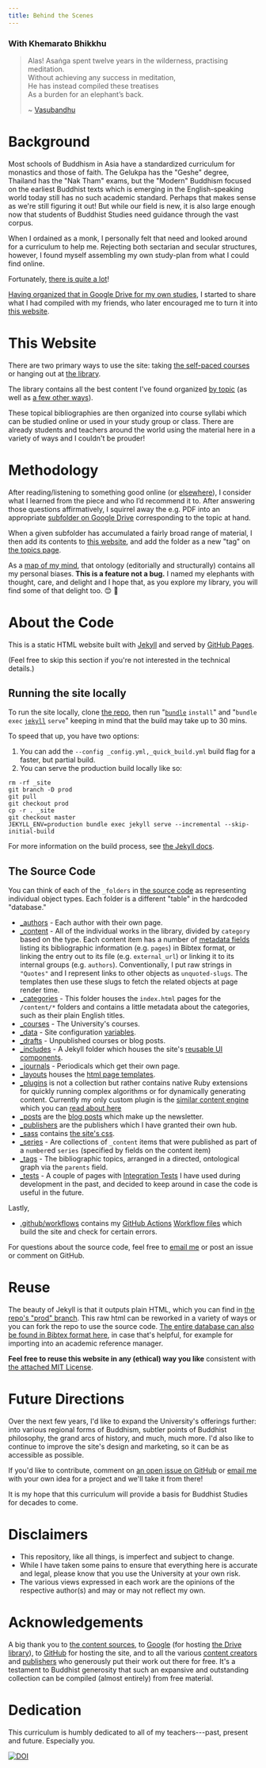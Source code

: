 ```yaml
---
title: Behind the Scenes
---
```


### With Khemarato Bhikkhu

> Alas! Asaṅga spent twelve years in the wilderness, practising meditation.  
> Without achieving any success in meditation,  
> He has instead compiled these treatises  
> As a burden for an elephant’s back.  
>  
> ~ [Vasubandhu](https://www.lotsawahouse.org/tibetan-masters/khenpo-shenga/life-of-vasubandhu)

# Background

Most schools of Buddhism in Asia have a standardized curriculum for monastics and those of faith.
The Gelukpa has the "Geshe" degree, Thailand has the "Nak Tham" exams, but the "Modern" Buddhism focused on the earliest Buddhist texts which is emerging in the English-speaking world today still has no such academic standard.
Perhaps that makes sense as we're still figuring it out!
But while our field is new, it is also large enough now that students of Buddhist Studies need guidance through the vast corpus.

When I ordained as a monk, I personally felt that need and looked around for a curriculum to help me.
Rejecting both sectarian and secular structures, however, I found myself assembling my own study-plan from what I could find online.

Fortunately, [there is quite a lot](https://buddhistuniversity.net/sources/)!

[Having organized that in Google Drive for my own studies](https://drive.google.com/open?id=1RJi6bEXa25zizGdsm5evCycYuY6a2D8r), I started to share what I had compiled with my friends, who later encouraged me to turn it into [this website](https://buddhistuniversity.net).

# This Website

There are two primary ways to use the site: taking [the self-paced courses](https://www.buddhistuniversity.net/courses/) or hanging out at [the library](https://www.buddhistuniversity.net/content/).

The library contains all the best content I've found organized [by topic](https://buddhistuniversity.net/tags/) (as well as [a few other ways](https://buddhistuniversity.net/library/)).

These topical bibliographies are then organized into course syllabi which can be studied online or used in your study group or class. There are already students and teachers around the world using the material here in a variety of ways and I couldn't be prouder!

# Methodology

After reading/listening to something good online (or [elsewhere](https://buddhistuniversity.net/exclusive/)), I  consider what I learned from the piece and who I’d recommend it to.
After answering those questions affirmatively, I squirrel away the e.g. PDF into an appropriate [subfolder on Google Drive](https://docs.google.com/document/u/2/d/1rGLm9Xh5de0e3hsMY2yyt97MWBuZJ1V1_q0jhGe7vpw/pub#h.c2mgbtxijho) corresponding to the topic at hand.

When a given subfolder has accumulated a fairly broad range of material, I then add its contents to [this website](https://buddhistuniversity.net/content/), and add the folder as a new "tag" on [the topics page](https://buddhistuniversity.net/tags/).

As a [map of my mind](https://photos.app.goo.gl/Z8nvMf3Cbup6WA418), that ontology (editorially and structurally) contains all my personal biases.
**This is a feature not a bug.** I named my elephants with thought, care, and delight and I hope that, as you explore my library, you will find some of that delight too. 😊 🐘

# About the Code

This is a static HTML website built with [Jekyll](https://jekyllrb.com/) and served by [GitHub Pages](https://pages.github.com/).

(Feel free to skip this section if you're not interested in the technical details.)

## Running the site locally

To run the site locally, clone [the repo](https://github.com/buddhist-uni/buddhist-uni.github.io), then run "[`bundle`](https://bundler.io/) `install`" and "`bundle exec` [`jekyll`](https://jekyllrb.com/docs/installation/) `serve`" keeping in mind that the build may take up to 30 mins. 

To speed that up, you have two options:

1. You can add the `--config _config.yml,_quick_build.yml` build flag for a faster, but partial build.
2. You can serve the production build locally like so:

~~~
rm -rf _site
git branch -D prod
git pull
git checkout prod
cp -r . _site
git checkout master
JEKYLL_ENV=production bundle exec jekyll serve --incremental --skip-initial-build
~~~

For more information on the build process, see [the Jekyll docs](https://jekyllrb.com/docs/usage/).

## The Source Code

You can think of each of the `_folders` in [the source code](https://github.com/buddhist-uni/buddhist-uni.github.io/tree/master) as representing individual object types. Each folder is a different "table" in the hardcoded "database."

- [_authors](https://github.com/buddhist-uni/buddhist-uni.github.io/tree/master/_authors) - Each author with their own page.
- [_content](https://github.com/buddhist-uni/buddhist-uni.github.io/tree/master/_content) - All of the individual works in the library, divided by `category` based on the type. Each content item has a number of [metadata fields](https://jekyllrb.com/docs/front-matter/) listing its bibliographic information (e.g. `pages`) in Bibtex format, or linking the entry out to its file (e.g. `external_url`) or linking it to its internal groups (e.g. `authors`). Conventionally, I put raw strings in `"Quotes"` and I represent links to other objects as `unquoted-slugs`. The templates then use these slugs to fetch the related objects at page render time.
- [_categories](https://github.com/buddhist-uni/buddhist-uni.github.io/tree/master/_categories) - This folder houses the `index.html` pages for the `/content/*` folders and contains a little metadata about the categories, such as their plain English titles.
- [_courses](https://github.com/buddhist-uni/buddhist-uni.github.io/tree/master/_courses) - The University's courses.
- [_data](https://github.com/buddhist-uni/buddhist-uni.github.io/tree/master/_data) - Site configuration [variables](https://jekyllrb.com/docs/datafiles/).
- [_drafts](https://github.com/buddhist-uni/buddhist-uni.github.io/tree/master/_drafts) - Unpublished courses or blog posts.
- [_includes](https://github.com/buddhist-uni/buddhist-uni.github.io/tree/master/_includes) - A Jekyll folder which houses the site's [reusable UI components](https://jekyllrb.com/docs/includes/).
- [_journals](https://github.com/buddhist-uni/buddhist-uni.github.io/tree/master/_journals) - Periodicals which get their own page.
- [_layouts](https://github.com/buddhist-uni/buddhist-uni.github.io/tree/master/_layouts) houses the [html page templates](https://jekyllrb.com/docs/layouts/).
- [_plugins](https://github.com/buddhist-uni/buddhist-uni.github.io/tree/master/_plugins) is not a collection but rather contains native Ruby extensions for quickly running complex algorithms or for dynamically generating content. Currently my only custom plugin is the [similar content engine](https://github.com/buddhist-uni/buddhist-uni.github.io/blob/master/_plugins/similar_content.rb) which you can [read about here](https://talk.jekyllrb.com/t/replacing-a-slow-include-with-a-custom-ruby-tag/6064?u=khbh)
- [_posts](https://github.com/buddhist-uni/buddhist-uni.github.io/tree/master/_posts) are the [blog posts](https://jekyllrb.com/docs/posts/) which make up the newsletter.
- [_publishers](https://github.com/buddhist-uni/buddhist-uni.github.io/tree/master/_publishers) are the publishers which I have granted their own hub.
- [_sass](https://github.com/buddhist-uni/buddhist-uni.github.io/tree/master/_sass) contains [the site's css](https://jekyllrb.com/docs/assets/).
- [_series](https://github.com/buddhist-uni/buddhist-uni.github.io/tree/master/_series) - Are collections of `_content` items that were published as part of a `number`ed `series` (specified by fields on the content item)
- [_tags](https://github.com/buddhist-uni/buddhist-uni.github.io/tree/master/_tags) - The bibliographic topics, arranged in a directed, ontological graph via the `parents` field.
- [_tests](https://github.com/buddhist-uni/buddhist-uni.github.io/tree/master/_tests) - A couple of pages with [Integration Tests](https://buddhistuniversity.net/tests/content) I have used during development in the past, and decided to keep around in case the code is useful in the future.

Lastly,
- [.github/workflows](https://github.com/buddhist-uni/buddhist-uni.github.io/tree/master/.github/workflows) contains my [GitHub Actions](https://docs.github.com/en/actions) [Workflow files](https://docs.github.com/en/actions/reference/workflow-syntax-for-github-actions) which build the site and check for certain errors.

For questions about the source code, feel free to [email me](mailto:khemarato.bhikkhu@gmail.com) or post an issue or comment on GitHub.

# Reuse

The beauty of Jekyll is that it outputs plain HTML, which you can find in [the repo's "prod" branch](https://github.com/buddhist-uni/buddhist-uni.github.io/tree/prod). This raw html can be reworked in a variety of ways or you can fork the repo to use the source code.
[The entire database can also be found in Bibtex format here](https://buddhistuniversity.net/content.bib), in case that's helpful, for example for importing into an academic reference manager.

**Feel free to reuse this website in any (ethical) way you like** consistent with [the attached MIT License](https://mit-license.org/).

# Future Directions

Over the next few years, I'd like to expand the University's offerings further: into various regional forms of Buddhism, subtler points of Buddhist philosophy, the grand arcs of history, and much, much more. I'd also like to continue to improve the site's design and marketing, so it can be as accessible as possible.

If you'd like to contribute, comment on [an open issue on GitHub](https://github.com/buddhist-uni/buddhist-uni.github.io/issues) or [email me](mailto:khemarato.bhikkhu@gmail.com) with your own idea for a project and we'll take it from there!

It is my hope that this curriculum will provide a basis for Buddhist Studies for decades to come.

# Disclaimers

- This repository, like all things, is imperfect and subject to change.
- While I have taken some pains to ensure that everything here is accurate and legal, please know that you use the University at your own risk.
- The various views expressed in each work are the opinions of the respective author(s) and may or may not reflect my own.

# Acknowledgements

A big thank you to [the content sources](https://www.buddhistuniversity.net/sources/), to [Google](https://about.google/) (for hosting [the Drive library](https://drive.google.com/drive/folders/1RJi6bEXa25zizGdsm5evCycYuY6a2D8r)), to [GitHub](https://github.com/about/) for hosting the site, and to all the various [content creators](https://buddhistuniversity.net/authors/) and [publishers](https://buddhistuniversity.net/publishers/) who generously put their work out there for free. It's a testament to Buddhist generosity that such an expansive and outstanding collection can be compiled (almost entirely) from free material.

# Dedication

This curriculum is humbly dedicated to all of my teachers---past, present and future. Especially you.

[![DOI](https://zenodo.org/badge/244081930.svg)](https://zenodo.org/badge/latestdoi/244081930)

